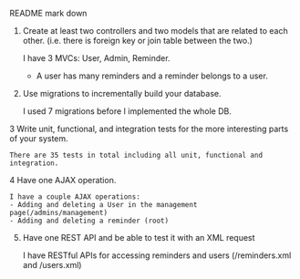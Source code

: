 README mark down

1.  Create at least two controllers and
    two models that are related to each other.
    (i.e. there is foreign key or join table between the two.)

    I have 3 MVCs: User, Admin, Reminder.
    - A user has many reminders and a reminder belongs to a user.

2.  Use migrations to incrementally build your database.

    I used 7 migrations before I implemented the whole DB.

3   Write unit, functional, and integration tests for the
    more interesting parts of your system.

    There are 35 tests in total including all unit, functional and integration.

4   Have one AJAX operation.

    I have a couple AJAX operations:
    - Adding and deleting a User in the management page(/admins/management)
    - Adding and deleting a reminder (root)

5.  Have one REST API and be able to test it with an XML request

    I have RESTful APIs for accessing reminders and users (/reminders.xml and /users.xml)
